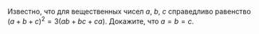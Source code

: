 Известно, что для вещественных чисел $a$, $b$, $c$ справедливо равенство $(a+b+c)^2=3(ab+bc+ca)$. Докажите, что $a=b=c$.